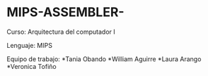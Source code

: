 # MIPS-ASSEMBLER-

Curso: Arquitectura del computador I

Lenguaje: MIPS

Equipo de trabajo: *Tania Obando *William Aguirre *Laura Arango *Veronica Tofiño
